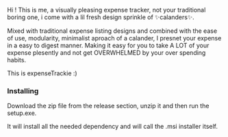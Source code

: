 Hi ! This is me, a visually pleasing expense tracker, not your traditional boring one, i come with a lil fresh design sprinkle of ✨calanders✨.

Mixed with traditional expense listing designs and combined with the ease of use, modularity, minimalist aproach of a calander, I presnet your expense in a easy to digest manner.
Making it easy for you to take A LOT of your expense plesently and not get OVERWHELMED by your over spending habits.

This is expenseTrackie :)


### Installing 
Download the zip file from the release section, unzip it and then run the setup.exe.

It will install all the needed dependency and will call the .msi installer itself.
